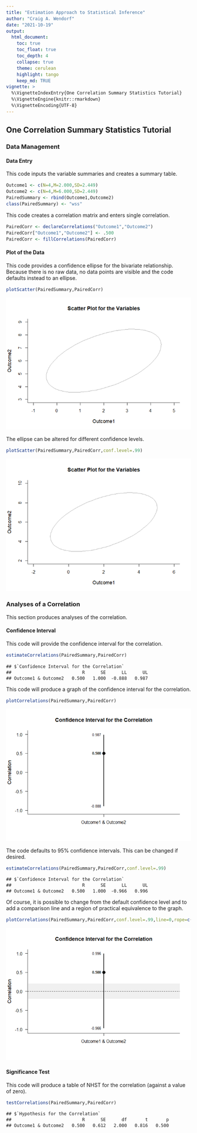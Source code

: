 ```yaml
---
title: "Estimation Approach to Statistical Inference"
author: "Craig A. Wendorf"
date: "2021-10-19"
output:
  html_document:
    toc: true
    toc_float: true
    toc_depth: 4
    collapse: true
    theme: cerulean
    highlight: tango
    keep_md: TRUE
vignette: >
  %\VignetteIndexEntry{One Correlation Summary Statistics Tutorial}
  %\VignetteEngine{knitr::rmarkdown}
  %\VignetteEncoding{UTF-8}
---
```






## One Correlation Summary Statistics Tutorial

### Data Management

#### Data Entry

This code inputs the variable summaries and creates a summary table.

```r
Outcome1 <- c(N=4,M=2.000,SD=2.449)
Outcome2 <- c(N=4,M=6.000,SD=2.449)
PairedSummary <- rbind(Outcome1,Outcome2)
class(PairedSummary) <- "wss"
```

This code creates a correlation matrix and enters single correlation.

```r
PairedCorr <- declareCorrelations("Outcome1","Outcome2")
PairedCorr["Outcome1","Outcome2"] <- .500
PairedCorr <- fillCorrelations(PairedCorr)
```

#### Plot of the Data

This code provides a confidence ellipse for the bivariate relationship. Because there is no raw data, no data points are visible and the code defaults instead to an ellipse.

```r
plotScatter(PairedSummary,PairedCorr)
```

![](figures/PairedCorrelation-ScatterD-1.png)<!-- -->

The ellipse can be altered for different confidence levels.

```r
plotScatter(PairedSummary,PairedCorr,conf.level=.99)
```

![](figures/PairedCorrelation-ScatterE-1.png)<!-- -->

### Analyses of a Correlation

This section produces analyses of the correlation.

#### Confidence Interval

This code will provide the confidence interval for the correlation.

```r
estimateCorrelations(PairedSummary,PairedCorr)
```

```
## $`Confidence Interval for the Correlation`
##                           R      SE      LL      UL
## Outcome1 & Outcome2   0.500   1.000  -0.888   0.987
```

This code will produce a graph of the confidence interval for the correlation.

```r
plotCorrelations(PairedSummary,PairedCorr)
```

![](figures/PairedCorrelation-A-1.png)<!-- -->

The code defaults to 95% confidence intervals. This can be changed if desired.

```r
estimateCorrelations(PairedSummary,PairedCorr,conf.level=.99)
```

```
## $`Confidence Interval for the Correlation`
##                           R      SE      LL      UL
## Outcome1 & Outcome2   0.500   1.000  -0.966   0.996
```

Of course, it is possible to change from the default confidence level and to add a comparison line and a region of practical equivalence to the graph.

```r
plotCorrelations(PairedSummary,PairedCorr,conf.level=.99,line=0,rope=c(-.2,.2))
```

![](figures/PairedCorrelation-B-1.png)<!-- -->

#### Significance Test

This code will produce a table of NHST for the correlation (against a value of zero).

```r
testCorrelations(PairedSummary,PairedCorr)
```

```
## $`Hypothesis for the Correlation`
##                           R      SE      df       t       p
## Outcome1 & Outcome2   0.500   0.612   2.000   0.816   0.500
```
